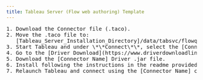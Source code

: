 ```yaml
---
title: Tableau Server (Flow web authoring) Template
---
```


<pre>1. Download the Connector file (.taco).<br />2. Move the .taco file to:<br />   [Tableau_Server_Installation_Directory]/data/tabsvc/flowqueryservice/Connectors<br />3. Start Tableau and under \*\*Connect\*\*, select the [Connector Name] connector. (\*\*Note:\*\* You'll be prompted if the driver is not yet installed. <br />4. Go to the [Driver Download](https://www.driverdownloadlinkhere.com) page.<br />5. Download the [Connector Name] Driver .jar file.<br />6. Install following the instructions in the readme provided with the client installation. Ensure the 64-bit client version is installed. <br />7. Relaunch Tableau and connect using the [Connector Name] connector. </pre> 